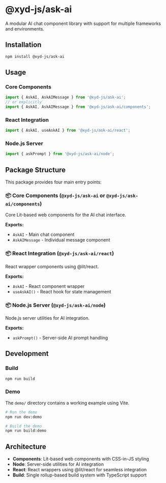 # @xyd-js/ask-ai

A modular AI chat component library with support for multiple frameworks and environments.

## Installation

```bash
npm install @xyd-js/ask-ai
```

## Usage

### Core Components
```typescript
import { AskAI, AskAIMessage } from '@xyd-js/ask-ai';
// or explicitly
import { AskAI, AskAIMessage } from '@xyd-js/ask-ai/components';
```

### React Integration
```typescript
import { AskAI, useAskAI } from '@xyd-js/ask-ai/react';
```

### Node.js Server
```typescript
import { askPrompt } from '@xyd-js/ask-ai/node';
```

## Package Structure

This package provides four main entry points:

### 📦 Core Components (`@xyd-js/ask-ai` or `@xyd-js/ask-ai/components`)
Core Lit-based web components for the AI chat interface.

**Exports:**
- `AskAI` - Main chat component
- `AskAIMessage` - Individual message component

### 📦 React Integration (`@xyd-js/ask-ai/react`)
React wrapper components using @lit/react.

**Exports:**
- `AskAI` - React component wrapper
- `useAskAI()` - React hook for state management

### 📦 Node.js Server (`@xyd-js/ask-ai/node`)
Node.js server utilities for AI integration.

**Exports:**
- `askPrompt()` - Server-side AI prompt handling

## Development

### Build
```bash
npm run build
```

### Demo
The `demo/` directory contains a working example using Vite.

```bash
# Run the demo
npm run dev:demo

# Build the demo
npm run build:demo
```

## Architecture

- **Components**: Lit-based web components with CSS-in-JS styling
- **Node**: Server-side utilities for AI integration
- **React**: React wrappers using @lit/react for seamless integration
- **Build**: Single rollup-based build system with TypeScript support
